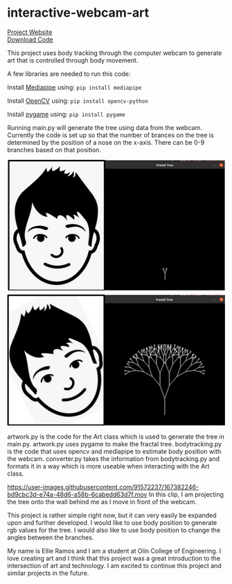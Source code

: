 # interactive-webcam-art
[Project Website](https://literate-fiesta-b84aab6c.pages.github.io/)  
[Download Code](https://github.com/olincollege/interactive-webcam-art/archive/refs/heads/main.zip)

This project uses body tracking through the computer webcam to generate art that is controlled through body movement.   

A few libraries are needed to run this code:

Install [Mediapipe](https://google.github.io/mediapipe/) using: `pip install mediapipe`

Install [OpenCV](https://pypi.org/project/opencv-python/) using: `pip install opencv-python`

Install [pygame](https://www.pygame.org/wiki/GettingStarted) using: `pip install pygame`  

Running main.py will generate the tree using data from the webcam. Currently the code is set up so that the number of brances on the tree is determined by the position of a nose on the x-axis. There can be 0-9 branches based on that position. 

![Head Upright](HeadUpright.png "Head Upright")
![Head Turned](HeadTurned.png "Head Turned")

artwork.py is the code for the Art class which is used to generate the tree in main.py. artwork.py uses pygame to make the fractal tree.
bodytracking.py is the code that uses opencv and mediapipe to estimate body position with the webcam. converter.py takes the information from bodytracking.py and formats it in a way which is more useable when interacting with the Art class.


https://user-images.githubusercontent.com/91572237/167382246-bd9cbc3d-e74a-48d6-a58b-6cabedd63d7f.mov
In this clip, I am projecting the tree onto the wall behind me as I move in front of the webcam. 

This project is rather simple right now, but it can very easily be expanded upon and further developed. I would like to use body position to generate rgb values for the tree. I would also like to use body position to change the angles between the branches.  

My name is Ellie Ramos and I am a student at Olin College of Engineering. I love creating art and I think that this project was a great introduction to the intersection of art and technology. I am excited to continue this project and similar projects in the future. 
